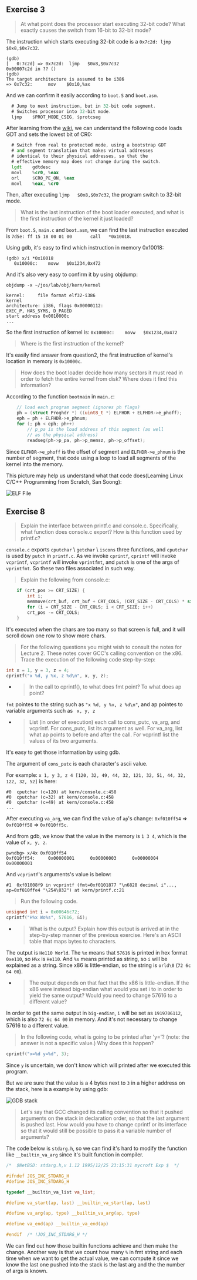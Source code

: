 ## Exercise 3

> At what point does the processor start executing 32-bit code? What exactly causes the switch from 16-bit to 32-bit mode?

The instruction which starts executing 32-bit code is a `0x7c2d: ljmp $0x8,$0x7c32`.

```shell
(gdb)
[   0:7c2d] => 0x7c2d:  ljmp   $0x8,$0x7c32
0x00007c2d in ?? ()
(gdb)
The target architecture is assumed to be i386
=> 0x7c32:      mov    $0x10,%ax
```

And we can confirm it easily according to `boot.S` and `boot.asm`.

```asm
  # Jump to next instruction, but in 32-bit code segment.
  # Switches processor into 32-bit mode.
  ljmp    $PROT_MODE_CSEG, $protcseg
```

After learning from the [wiki](https://wiki.osdev.org/Protected_Mode), we can understand the following code loads GDT and sets the lowest bit of CR0:

```asm
  # Switch from real to protected mode, using a bootstrap GDT
  # and segment translation that makes virtual addresses 
  # identical to their physical addresses, so that the 
  # effective memory map does not change during the switch.
  lgdt    gdtdesc
  movl    %cr0, %eax
  orl     $CR0_PE_ON, %eax
  movl    %eax, %cr0
```

Then, after executing `ljmp   $0x8,$0x7c32`, the program switch to 32-bit mode.

> What is the last instruction of the boot loader executed, and what is the first instruction of the kernel it just loaded?

From `boot.S`, `main.c` and `boot.asm`, we can find the last instruction executed is `7d5e:	ff 15 18 00 01 00    	call   *0x10018`.

Using gdb, it's easy to find which instruction in memory 0x10018:

```shell
(gdb) x/i *0x10018
   0x10000c:    movw   $0x1234,0x472
```

And it's also very easy to confirm it by using objdump:

```shell
objdump -x ~/jos/lab/obj/kern/kernel

kernel:     file format elf32-i386
kernel
architecture: i386, flags 0x00000112:
EXEC_P, HAS_SYMS, D_PAGED
start address 0x0010000c
...
```

So the first instruction of kernel is: `0x10000c:    movw   $0x1234,0x472`

> Where is the first instruction of the kernel?

It's easily find answer from question2, the first instruction of kernel's location in memory is `0x10000c`. 

> How does the boot loader decide how many sectors it must read in order to fetch the entire kernel from disk? Where does it find this information?

According to the function `bootmain` in `main.c`:

```C
	// load each program segment (ignores ph flags)
	ph = (struct Proghdr *) ((uint8_t *) ELFHDR + ELFHDR->e_phoff);
	eph = ph + ELFHDR->e_phnum;
	for (; ph < eph; ph++)
		// p_pa is the load address of this segment (as well
		// as the physical address)
		readseg(ph->p_pa, ph->p_memsz, ph->p_offset);
```

Since `ELFHDR->e_phoff` is the offset of segment and `ELFHDR->e_phnum` is the number of segment, that code using a loop to load all segments of the kernel into the memory.

This picture may help us understand what that code does(Learning Linux C/C++ Programming from Scratch, San Soong):

![ELF File](./screenshots/elfoverview.png)

## Exercise 8

> Explain the interface between printf.c and console.c. Specifically, what function does console.c export? How is this function used by printf.c?

`console.c` exports `cputchar` \\ `getchar` \\ `iscons` three functions, and `cputchar` is used by `putch` in `printf.c`. As we invoke `cprintf`, `cprintf` will invoke `vcprintf`, `vcprintf` will invoke `vprintfmt`, and `putch` is one of the args of `vprintfmt`. So these two files associated in such way.

> Explain the following from console.c:

```C
    if (crt_pos >= CRT_SIZE) {
        int i;
        memmove(crt_buf, crt_buf + CRT_COLS, (CRT_SIZE - CRT_COLS) * sizeof(uint16_t));
        for (i = CRT_SIZE - CRT_COLS; i < CRT_SIZE; i++)                  crt_buf[i] = 0x0700 | ' ';
        crt_pos -= CRT_COLS;
    }
```

It's executed when the chars are too many so that screen is full, and it will scroll down one row to show more chars.

> For the following questions you might wish to consult the notes for Lecture 2. These notes cover GCC's calling convention on the x86.
> Trace the execution of the following code step-by-step:

```C
int x = 1, y = 3, z = 4;
cprintf("x %d, y %x, z %d\n", x, y, z);
```

- > In the call to cprintf(), to what does fmt point? To what does ap point?

`fmt` pointes to the string such as `"x %d, y %x, z %d\n"`, and ap pointes to variable arguments such as ` x, y, z`

- > List (in order of execution) each call to cons_putc, va_arg, and vcprintf. For cons_putc, list its argument as well. For va_arg, list what ap points to before and after the call. For vcprintf list the values of its two arguments.  

It's easy to get those information by using gdb.

The argument of `cons_putc` is each character's ascii value. 

For example: `x 1, y 3, z 4 [120, 32, 49, 44, 32, 121, 32, 51, 44, 32, 122, 32, 52]` is here:

```shell
#0  cputchar (c=120) at kern/console.c:458
#0  cputchar (c=32) at kern/console.c:458
#0  cputchar (c=49) at kern/console.c:458
...
```

After executing `va_arg`, we can find the value of `ap`'s change: `0xf010ff54` => `0xf010ff58` => `0xf010ff5c`.

And from gdb, we know that the value in the memory is `1 3 4`, which is the value of `x, y, z`.

```shell
pwndbg> x/4x 0xf010ff54
0xf010ff54:     0x00000001      0x00000003      0x00000004      0x00000001
```

And `vcprintf`'s arguments's value is below:

```shell
#1  0xf01008f9 in vcprintf (fmt=0xf0101877 "\n6828 decimal i"..., ap=0xf010ffe4 "\254\032") at kern/printf.c:21
```

> Run the following code.

```C
unsigned int i = 0x00646c72;
cprintf("H%x Wo%s", 57616, &i);
```
- > What is the output? Explain how this output is arrived at in the step-by-step manner of the previous exercise. Here's an ASCII table that maps bytes to characters.

The output is `He110 World`. The `%x` means that `57616` is printed in hex format `0xe110`, so `H%x` is `He110`. And `%s` means printed as string, so `i` will be explained as a string. Since x86 is little-endian, so the string is `orld\0` (`72 6c 64 00`).

- > The output depends on that fact that the x86 is little-endian. If the x86 were instead big-endian what would you set i to in order to yield the same output? Would you need to change 57616 to a different value?

In order to get the same output in `big-endian`, `i` will be set as `1919706112`, which is also `72 6c 64 00` in memory. And it's not necessary to change 57616 to a different value.

> In the following code, what is going to be printed after 'y='? (note: the answer is not a specific value.) Why does this happen?

```C    
cprintf("x=%d y=%d", 3);
```

Since `y` is uncertain, we don't know which will printed after we executed this program.

But we are sure that the value is a 4 bytes next to `3` in a higher address on the stack, here is a example by using gdb:

![GDB stack](./stack.png)

> Let's say that GCC changed its calling convention so that it pushed arguments on the stack in declaration order, so that the last argument is pushed last. How would you have to change cprintf or its interface so that it would still be possible to pass it a variable number of arguments?

The code below is `stdarg.h`, so we can find it's hard to modify the function like `__builtin_va_arg` since it's built function in compiler. 

```C
/*	$NetBSD: stdarg.h,v 1.12 1995/12/25 23:15:31 mycroft Exp $	*/

#ifndef JOS_INC_STDARG_H
#define	JOS_INC_STDARG_H

typedef __builtin_va_list va_list;

#define va_start(ap, last) __builtin_va_start(ap, last)

#define va_arg(ap, type) __builtin_va_arg(ap, type)

#define va_end(ap) __builtin_va_end(ap)

#endif	/* !JOS_INC_STDARG_H */
```

We can find out how those builtin functions achieve and then make the change. Another way is that we count how many `%` in fmt string and each time when we want to get the actual value, we can compute it since we know the last one pushed into the stack is the last arg and the the number of args is known. 